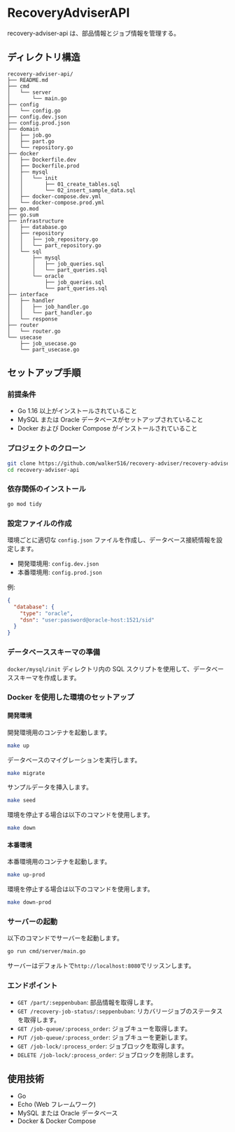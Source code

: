 # RecoveryAdviserAPI

recovery-adviser-api は、部品情報とジョブ情報を管理する。

## ディレクトリ構造

```
recovery-adviser-api/
├── README.md
├── cmd
│   └── server
│       └── main.go
├── config
│   └── config.go
├── config.dev.json
├── config.prod.json
├── domain
│   ├── job.go
│   ├── part.go
│   └── repository.go
├── docker
│   ├── Dockerfile.dev
│   ├── Dockerfile.prod
│   ├── mysql
│   │   └── init
│   │       ├── 01_create_tables.sql
│   │       └── 02_insert_sample_data.sql
│   ├── docker-compose.dev.yml
│   └── docker-compose.prod.yml
├── go.mod
├── go.sum
├── infrastructure
│   ├── database.go
│   ├── repository
│   │   ├── job_repository.go
│   │   └── part_repository.go
│   └── sql
│       ├── mysql
│       │   ├── job_queries.sql
│       │   └── part_queries.sql
│       └── oracle
│           ├── job_queries.sql
│           └── part_queries.sql
├── interface
│   ├── handler
│   │   ├── job_handler.go
│   │   └── part_handler.go
│   └── response
├── router
│   └── router.go
└── usecase
    ├── job_usecase.go
    └── part_usecase.go
```

## セットアップ手順

### 前提条件

- Go 1.16 以上がインストールされていること
- MySQL または Oracle データベースがセットアップされていること
- Docker および Docker Compose がインストールされていること

### プロジェクトのクローン

```sh
git clone https://github.com/walker516/recovery-adviser/recovery-adviser-api.git
cd recovery-adviser-api
```

### 依存関係のインストール

```sh
go mod tidy
```

### 設定ファイルの作成

環境ごとに適切な `config.json` ファイルを作成し、データベース接続情報を設定します。

- 開発環境用: `config.dev.json`
- 本番環境用: `config.prod.json`

例:

```json
{
  "database": {
    "type": "oracle",
    "dsn": "user:password@oracle-host:1521/sid"
  }
}
```

### データベーススキーマの準備

`docker/mysql/init` ディレクトリ内の SQL スクリプトを使用して、データベーススキーマを作成します。

### Docker を使用した環境のセットアップ

#### 開発環境

開発環境用のコンテナを起動します。

```sh
make up
```

データベースのマイグレーションを実行します。

```sh
make migrate
```

サンプルデータを挿入します。

```sh
make seed
```

環境を停止する場合は以下のコマンドを使用します。

```sh
make down
```

#### 本番環境

本番環境用のコンテナを起動します。

```sh
make up-prod
```

環境を停止する場合は以下のコマンドを使用します。

```sh
make down-prod
```

### サーバーの起動

以下のコマンドでサーバーを起動します。

```sh
go run cmd/server/main.go
```

サーバーはデフォルトで`http://localhost:8080`でリッスンします。

### エンドポイント

- `GET /part/:seppenbuban`: 部品情報を取得します。
- `GET /recovery-job-status/:seppenbuban`: リカバリージョブのステータスを取得します。
- `GET /job-queue/:process_order`: ジョブキューを取得します。
- `PUT /job-queue/:process_order`: ジョブキューを更新します。
- `GET /job-lock/:process_order`: ジョブロックを取得します。
- `DELETE /job-lock/:process_order`: ジョブロックを削除します。

## 使用技術

- Go
- Echo (Web フレームワーク)
- MySQL または Oracle データベース
- Docker & Docker Compose
